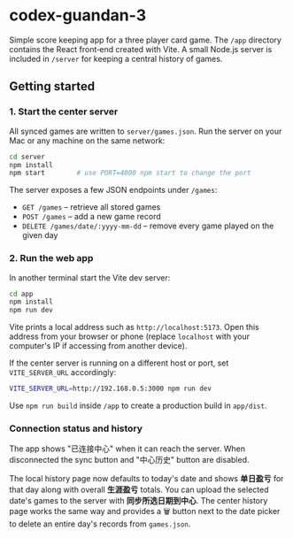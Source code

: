 # codex-guandan-3

Simple score keeping app for a three player card game. The `/app` directory
contains the React front‑end created with Vite. A small Node.js server is
included in `/server` for keeping a central history of games.

## Getting started

### 1. Start the center server

All synced games are written to `server/games.json`. Run the server on your Mac
or any machine on the same network:

```bash
cd server
npm install
npm start        # use PORT=4000 npm start to change the port
```

The server exposes a few JSON endpoints under `/games`:

- `GET /games` – retrieve all stored games
- `POST /games` – add a new game record
- `DELETE /games/date/:yyyy-mm-dd` – remove every game played on the given day

### 2. Run the web app

In another terminal start the Vite dev server:

```bash
cd app
npm install
npm run dev
```

Vite prints a local address such as `http://localhost:5173`. Open this address
from your browser or phone (replace `localhost` with your computer's IP if
accessing from another device).

If the center server is running on a different host or port, set
`VITE_SERVER_URL` accordingly:

```bash
VITE_SERVER_URL=http://192.168.0.5:3000 npm run dev
```

Use `npm run build` inside `/app` to create a production build in `app/dist`.

### Connection status and history

The app shows "已连接中心" when it can reach the server. When disconnected the
sync button and "中心历史" button are disabled.

The local history page now defaults to today's date and shows **单日盈亏** for
that day along with overall **生涯盈亏** totals. You can upload the selected
date's games to the server with **同步所选日期到中心**. The center history page works
the same way and provides a 🗑️ button next to the date picker to delete an
entire day's records from `games.json`.
